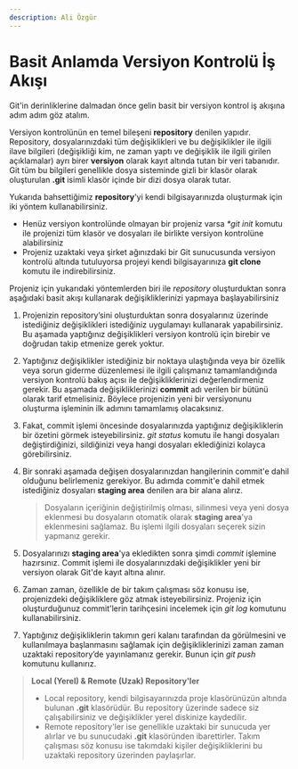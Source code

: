 ```yaml
---
description: Ali Özgür
---
```


# Basit Anlamda Versiyon Kontrolü İş Akışı

Git'in derinliklerine dalmadan önce gelin basit bir versiyon kontrol iş akışına adım adım göz atalım.

Versiyon kontrolünün en temel bileşeni **repository** denilen yapıdır. Repository, dosyalarınızdaki tüm değişiklikleri ve bu değişiklikler ile ilgili ilave bilgileri \(değişikliği kim, ne zaman yaptı ve değişiklik ile ilgili girilen açıklamalar\) ayrı birer **versiyon** olarak kayıt altında tutan bir veri tabanıdır. Git tüm bu bilgileri genellikle dosya sisteminde gizli bir klasör olarak oluşturulan **.git** isimli klasör içinde bir dizi dosya olarak tutar.

Yukarıda bahsettiğimiz **repository**'yi kendi bilgisayarınızda oluşturmak için iki yöntem kullanabilirsiniz.

* Henüz versiyon kontrolünde olmayan bir projeniz varsa _\*git init_ komutu ile projenizi tüm klasör ve dosyaları ile birlikte versiyon kontrolüne alabilirsiniz
* Projeniz uzaktaki veya şirket ağınızdaki bir Git sunucusunda versiyon kontrolü altında tutuluyorsa projeyi kendi bilgisayarınıza **git clone** komutu ile indirebilirsiniz.

Projeniz için yukarıdaki yöntemlerden biri ile _repository_ oluşturduktan sonra aşağıdaki basit akışı kullanarak değişikliklerinizi yapmaya başlayabilirsiniz

1. Projenizin repository’sini oluşturduktan sonra dosyalarınız üzerinde istediğiniz değişiklikleri istediğiniz uygulamayı kullanarak yapabilirsiniz. Bu aşamada yaptığınız değişiklikleri versiyon kontrolü için birebir ve doğrudan takip etmenize gerek yoktur.
2. Yaptığınız değişiklikler istediğiniz bir noktaya ulaştığında veya bir özellik veya sorun giderme düzenlemesi ile ilgili çalışmanız tamamlandığında versiyon kontrolü bakış açısı ile değişikliklerinizi değerlendirmeniz gerekir. Bu aşamada değişikliklerinizi **commit** adı verilen bir bütünü olarak tarif etmelisiniz. Böylece projenizin yeni bir versiyonunu oluşturma işleminin ilk adımını tamamlamış olacaksınız.
3. Fakat, commit işlemi öncesinde dosyalarınızda yaptığınız değişikliklerin bir özetini görmek isteyebilirsiniz. _git status_ komutu ile hangi dosyaları değiştirdiğinizi, sildiğinizi veya hangi dosyaları eklediğinizi kolayca görebilirsiniz.
4. Bir sonraki aşamada değişen dosyalarınızdan hangilerinin commit'e dahil olduğunu belirlemeniz gerekiyor. Bu adımda commit'e dahil etmek istediğiniz dosyaları **staging area** denilen ara bir alana alırız.

   > Dosyaların içeriğinin değiştirilmiş olması, silinmesi veya yeni dosya eklenmesi bu dosyaların otomatik olarak **staging area**'ya eklenmesini sağlamaz. Bu işlemi ilgili dosyaları seçerek sizin yapmanız gerekir.

5. Dosyalarınızı **staging area**'ya  ekledikten sonra şimdi _commit_ işlemine hazırsınız. Commit işlemi ile dosyalarınızdaki değişiklikler yeni bir versiyon olarak Git'de kayıt altına alınır.
6. Zaman zaman, özellikle de bir takım çalışması söz konusu ise, projenizdeki değişikliklere göz atmak isteyebilirsiniz. Projeniz için oluşturduğunuz commit'lerin tarihçesini incelemek için _git log_ komutunu kullanabilirsiniz.
7. Yaptığınız değişikliklerin takımın geri kalanı tarafından da görülmesini ve kullanılmaya başlanmasını sağlamak için değişikliklerinizi zaman zaman uzaktaki repository’de yayınlamanız gerekir. Bunun için _git push_ komutunu kullanırız.

> **Local \(Yerel\) & Remote \(Uzak\) Repository'ler**
>
> * Local repository, kendi bilgisayarınızda proje klasörünüzün altında bulunan **.git** klasörüdür. Bu repository üzerinde sadece siz çalışabilirsiniz ve değişiklikler yerel diskinize kaydedilir.
> * Remote repository'ler ise  genellikle uzaktaki bir sunucuda yer alırlar ve bu sunucudaki **.git** klasöründen ibarettirler. Takım çalışması söz konusu ise takımdaki kişiler değişikliklerini bu uzaktaki repository üzerinden paylaşırlar.

